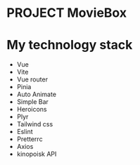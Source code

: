 # PROJECT MovieBox

# My technology stack 
<ul>   
  <li>Vue</li> 
  <li>Vite</li>    
  <li>Vue router</li> 
  <li>Pinia</li> 
  <li>Auto Animate</li>  
  <li>Simple Bar</li>  
  <li>Heroicons</li>
  <li>Plyr</li>
  <li>Tailwind css</li>   
  <li>Eslint</li>   
  <li>Pretterrc</li>   
  <li>Axios</li>
  <li>kinopoisk API</li>
</ul>

